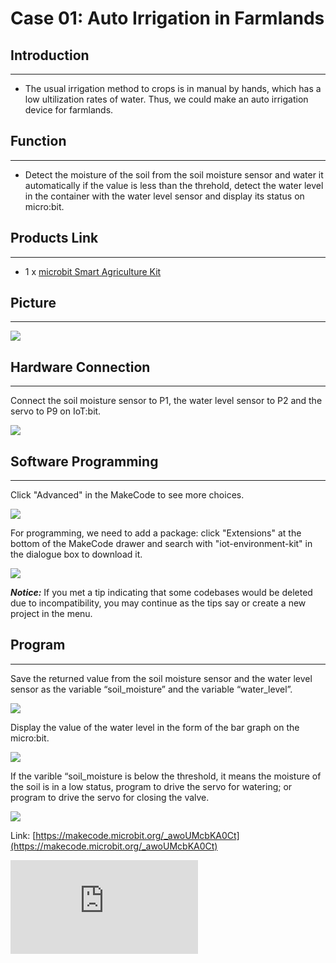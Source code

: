 ﻿# Case 01: Auto Irrigation in Farmlands


##  Introduction
---

- The usual irrigation method to crops is in manual by hands, which has a low ultilization rates of water. Thus, we could make an auto irrigation device for farmlands.

##  Function
---

- Detect the moisture of the soil from the soil moisture sensor and water it automatically if the value is less than the threhold, detect the water level in the container with the water level sensor and display its status on micro:bit.

## Products Link
---
- 1 x [microbit Smart Agriculture Kit](https://shop.elecfreaks.com/products/elecfreaks-micro-bit-smart-agriculture-kit-without-micro-bit-board?_pos=2&_sid=2c86b7764&_ss=r)

## Picture
---
![](https://wiki-media-ef.oss-cn-hongkong.aliyuncs.com//images/microbit-Smart-Agriculture-Kit-case-01-02.png)

## Hardware Connection
---

Connect the soil moisture sensor to P1,  the water level sensor to P2 and the servo to P9 on IoT:bit.

![](https://wiki-media-ef.oss-cn-hongkong.aliyuncs.com//images/microbit-Smart-Agriculture-Kit-case-01-03.png)

## Software Programming

---

Click "Advanced" in the MakeCode to see more choices.

![](https://wiki-media-ef.oss-cn-hongkong.aliyuncs.com//images/microbit-Smart-Agriculture-Kit-case-01-04.png)

For programming, we need to add a package: click "Extensions" at the bottom of the MakeCode drawer and search with "iot-environment-kit" in the dialogue box to download it.

![](https://wiki-media-ef.oss-cn-hongkong.aliyuncs.com//images/microbit-Smart-Agriculture-Kit-case-01-05.png)

***Notice:*** If you met a tip indicating that some codebases would be deleted due to incompatibility, you may continue as the tips say or create a new project in the menu.

## Program
---
Save the returned value from the soil moisture sensor and the water level sensor as the variable “soil_moisture” and the variable “water_level”.

![](https://wiki-media-ef.oss-cn-hongkong.aliyuncs.com//images/microbit-Smart-Agriculture-Kit-case-01-07.png)

Display the value of the water level in the form of the bar graph on the micro:bit.

![](https://wiki-media-ef.oss-cn-hongkong.aliyuncs.com//images/microbit-Smart-Agriculture-Kit-case-01-08.png)

If the varible “soil_moisture is below the threshold, it means the moisture of the soil is in a low status, program to drive the servo for watering; or program to drive the servo for closing the valve.

![](https://wiki-media-ef.oss-cn-hongkong.aliyuncs.com//images/microbit-Smart-Agriculture-Kit-case-01-09.png)


Link: [https://makecode.microbit.org/_awoUMcbKA0Ct](https://makecode.microbit.org/_awoUMcbKA0Ct)

<div
    style={{
        position: 'relative',
        paddingBottom: '60%',
        overflow: 'hidden',
    }}
>
    <iframe
        src="https://makecode.microbit.org/_awoUMcbKA0Ct"
        frameborder="0"
        sandbox="allow-popups allow-forms allow-scripts allow-same-origin"
        style={{
            position: 'absolute',
            width: '100%',
            height: '100%',
        }}
    />
</div>


## Result
---
- Detect the moisture of the soil from the soil moisture sensor and water it automatically if the value is less than the threhold, detect the water level in the container with the water level sensor and display its status on micro:bit.
